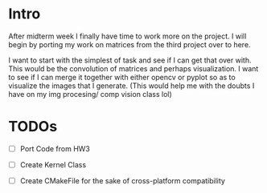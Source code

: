 # Intro

After midterm week I finally have time to work more on  the project.
I will begin by porting my work on matrices from the third project over to here.

I want to start with the simplest of task and see if I can get that over with. 
This would be the convolution of matrices and perhaps visualization. I want to see if 
I can merge it together with either opencv or pyplot so as to visualize the images that I
generate.
(This would help me with the doubts I have on my img procesing/ comp vision class lol)

# TODOs

- [ ] Port Code from HW3
- [ ] Create Kernel Class
- [ ] Create CMakeFile for the sake of cross-platform compatibility

